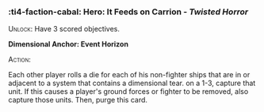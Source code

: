 ### :ti4-faction-cabal: **Hero**: It Feeds on Carrion - _Twisted Horror_

<span style="font-variant:small-caps;">Unlock</span>: Have 3 scored objectives.

**Dimensional Anchor: Event Horizon**

<span style="font-variant:small-caps;">Action</span>:

Each other player rolls a die for each of his non-fighter ships that are in or adjacent to a system that contains a dimensional tear. on a 1-3, capture that unit. If this causes a player's ground forces or fighter to be removed, also capture those units. Then, purge this card.
